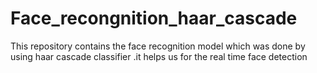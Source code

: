 # Face_recongnition_haar_cascade
This repository contains the face recognition model which was done by using haar cascade classifier .it helps us for the real time face detection
